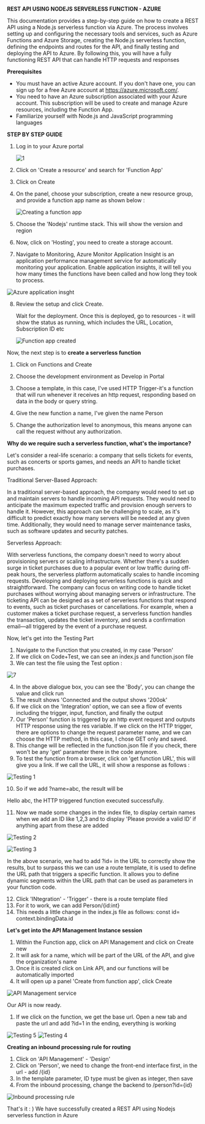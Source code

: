 **REST API USING NODEJS SERVERLESS FUNCTION - AZURE**

This documentation provides a step-by-step guide on how to create a REST API using a Node.js serverless function via Azure. The process involves setting up and configuring the necessary tools and services, such as Azure Functions and Azure Storage, creating the Node.js serverless function, defining the endpoints and routes for the API, and finally testing and deploying the API to Azure. By following this, you will have a fully functioning REST API that can handle HTTP requests and responses

**Prerequisites**

* You must have an active Azure account. If you don't have one, you can sign up for a free Azure account at https://azure.microsoft.com/.
* You need to have an Azure subscription associated with your Azure account. This subscription will be used to create and manage Azure resources, including the Function App.
* Familiarize yourself with Node.js and JavaScript programming languages


**STEP BY STEP GUIDE**

1. Log in to your Azure portal

   ![1](https://github.com/Shahanaz-M-Meera/Rest-API-using-Nodejs-serverless-function-Azure/assets/163439731/727c0283-9292-422a-b872-a1d4de54d9b9)

2. Click on 'Create a resource' and search for 'Function App'
3. Click on Create
4. On the panel, choose your subscription, create a new resource group, and provide a function app name as shown below :

   ![Creating a function app](https://github.com/Shahanaz-M-Meera/Rest-API-using-Nodejs-serverless-function-Azure/assets/163439731/ccd46866-bebe-4c3d-85e7-1f8cb6beab34)

5. Choose the 'Nodejs' runtime stack. This will show the version and region
6. Now, click on 'Hosting', you need to create a storage account.
7. Navigate to Monitoring, Azure Monitor Application Insight is an application performance management service for automatically monitoring your application. Enable application insights, it will tell you how many times the functions have been called and how long they took to process.

![Azure application insght](https://github.com/Shahanaz-M-Meera/Rest-API-using-Nodejs-serverless-function-Azure/assets/163439731/e9b1f23b-6c5b-4b7f-a2ea-6458116306ba)

   
8. Review the setup and click Create.

   Wait for the deployment. Once this is deployed, go to resources - it will show the status as running, which includes the URL, Location, Subscription ID etc

   ![Function app created](https://github.com/Shahanaz-M-Meera/Rest-API-using-Nodejs-serverless-function-Azure/assets/163439731/9b15efdc-6a3a-4c2c-9bf3-bb2c12f7b6f7)


Now, the next step is to **create a serverless function**

1. Click on Functions and Create
2. Choose the development environment as Develop in Portal
3. Choose a template, in this case, I've used HTTP Trigger-it's a function that will run whenever it receives an http request, responding based on data in the body or query string.

4. Give the new function a name, I've given the name Person
5. Change the authorization level to anonymous, this means anyone can call the request without any authorization.


**Why do we require such a serverless function, what's the importance?**

Let's consider a real-life scenario: a company that sells tickets for events, such as concerts or sports games, and needs an API to handle ticket purchases. 

Traditional Server-Based Approach:

In a traditional server-based approach, the company would need to set up and maintain servers to handle incoming API requests. They would need to anticipate the maximum expected traffic and provision enough servers to handle it. However, this approach can be challenging to scale, as it's difficult to predict exactly how many servers will be needed at any given time. Additionally, they would need to manage server maintenance tasks, such as software updates and security patches.
   
Serverless Approach:

With serverless functions, the company doesn't need to worry about provisioning servers or scaling infrastructure. Whether there's a sudden surge in ticket purchases due to a popular event or low traffic during off-peak hours, the serverless platform automatically scales to handle incoming requests. Developing and deploying serverless functions is quick and straightforward. The company can focus on writing code to handle ticket purchases without worrying about managing servers or infrastructure. The ticketing API can be designed as a set of serverless functions that respond to events, such as ticket purchases or cancellations. For example, when a customer makes a ticket purchase request, a serverless function handles the transaction, updates the ticket inventory, and sends a confirmation email—all triggered by the event of a purchase request.

Now, let's get into the Testing Part

1. Navigate to the Function that you created, in my case 'Person'
2. If we click on Code+Test, we can see an index.js and function.json file
3. We can test the file using the Test option :

![7](https://github.com/Shahanaz-M-Meera/Rest-API-using-Nodejs-serverless-function-Azure/assets/163439731/353a78e5-42d1-4a00-8a36-4a416d0cc526)

4. In the above dialogue box, you can see the 'Body', you can change the value and click run
5. The result shows 'Connected and the output shows '200ok'
6. If we click on the 'Integration' option, we can see a flow of events including the trigger, input, function, and finally the output
7. Our 'Person' function is triggered by an http event request and outputs HTTP response using the res variable. If we click on the HTTP trigger, there are options to change the request parameter name, and we can choose the HTTP method, in this case, I chose GET only and saved.
8. This change will be reflected in the function.json file if you check, there won't be any 'get' parameter there in the code anymore.
9. To test the function from a browser, click on 'get function URL', this will give you a link. If we call the URL, it will show a response as follows :

![Testing 1](https://github.com/Shahanaz-M-Meera/Rest-API-using-Nodejs-serverless-function-Azure/assets/163439731/e2a7598a-b657-4cb0-b7bf-6e1d8e56bce5)

10. So if we add ?name=abc, the result will be

Hello abc, the HTTP triggered function executed successfully.

11. Now we made some changes in the index file, to display certain names when we add an ID like 1,2,3 and to display 'Please provide a valid ID' if anything apart from these are added

![Testing 2](https://github.com/Shahanaz-M-Meera/Rest-API-using-Nodejs-serverless-function-Azure/assets/163439731/670c0e74-35ae-4cde-8090-9743e73a930a)

![Testing 3](https://github.com/Shahanaz-M-Meera/Rest-API-using-Nodejs-serverless-function-Azure/assets/163439731/9ea9c37e-79b6-447d-b6a9-7e95f63510fd)

In the above scenario, we had to add ?id= in the URL to correctly show the results, but to surpass this we can use a route template, it is used to define the URL path that triggers a specific function. It allows you to define dynamic segments within the URL path that can be used as parameters in your function code.

12. Click 'INtegration' - 'Trigger' - there is a route template filed
13. For it to work, we can add Person/{id:int}
14. This needs a little change in the index.js file as follows: const id= context.bindingData.id

**Let's get into the API Management Instance session**

1. Within the Function app, click on API Management and click on Create new
2. It will ask for a name, which will be part of the URL of the API, and give the organization's name
3. Once it is created click on Link API, and our functions will be automatically imported
4. It will open up a panel 'Create from function app', click Create

![API Management service](https://github.com/Shahanaz-M-Meera/Rest-API-using-Nodejs-serverless-function-Azure/assets/163439731/082848f0-90ee-4185-a09f-fa976c79e711)


Our API is now ready.

1. If we click on the function, we get the base url. Open a new tab and paste the url and add ?id=1 in the ending, everything is working

![Testing 5](https://github.com/Shahanaz-M-Meera/Rest-API-using-Nodejs-serverless-function-Azure/assets/163439731/16d5ee72-c199-4d00-adac-51c5bac028a7)
![Testing 4](https://github.com/Shahanaz-M-Meera/Rest-API-using-Nodejs-serverless-function-Azure/assets/163439731/93515b43-b5fa-4209-ae2c-222c85c189fd)

**Creating an inbound processing rule for routing**

1. Click on 'API Management' - 'Design'
2. Click on 'Person', we need to change the front-end interface first, in the url - add /{id}
3. In the template parameter, ID type must be given as integer, then save
4. From the inbound processing, change the backend to /person?id={id}

![Inbound processing rule](https://github.com/Shahanaz-M-Meera/Rest-API-using-Nodejs-serverless-function-Azure/assets/163439731/c09c3ba7-74db-4626-b999-3a73b564210a)

That's it : )
We have successfully created a REST API using Nodejs serverless function in Azure

